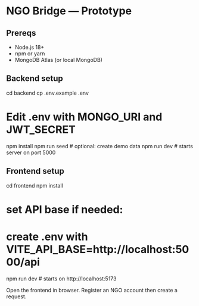 # NGO Bridge — Prototype

## Prereqs
- Node.js 18+
- npm or yarn
- MongoDB Atlas (or local MongoDB)

## Backend setup
cd backend
cp .env.example .env
# Edit .env with MONGO_URI and JWT_SECRET
npm install
npm run seed   # optional: create demo data
npm run dev    # starts server on port 5000

## Frontend setup
cd frontend
npm install
# set API base if needed:
# create .env with VITE_API_BASE=http://localhost:5000/api
npm run dev    # starts on http://localhost:5173

Open the frontend in browser. Register an NGO account then create a request.

